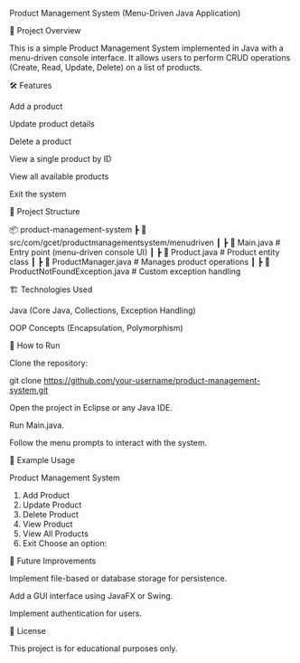 Product Management System (Menu-Driven Java Application)

📌 Project Overview

This is a simple Product Management System implemented in Java with a menu-driven console interface. It allows users to perform CRUD operations (Create, Read, Update, Delete) on a list of products.

🛠 Features

Add a product

Update product details

Delete a product

View a single product by ID

View all available products

Exit the system

📂 Project Structure

📦 product-management-system
 ┣ 📂 src/com/gcet/productmanagementsystem/menudriven
 ┃ ┣ 📜 Main.java                  # Entry point (menu-driven console UI)
 ┃ ┣ 📜 Product.java               # Product entity class
 ┃ ┣ 📜 ProductManager.java        # Manages product operations
 ┃ ┣ 📜 ProductNotFoundException.java  # Custom exception handling

🏗 Technologies Used

Java (Core Java, Collections, Exception Handling)

OOP Concepts (Encapsulation, Polymorphism)

🚀 How to Run

Clone the repository:

git clone https://github.com/your-username/product-management-system.git

Open the project in Eclipse or any Java IDE.

Run Main.java.

Follow the menu prompts to interact with the system.

📌 Example Usage

Product Management System
1. Add Product
2. Update Product
3. Delete Product
4. View Product
5. View All Products
6. Exit
Choose an option:

🎯 Future Improvements

Implement file-based or database storage for persistence.

Add a GUI interface using JavaFX or Swing.

Implement authentication for users.

📜 License

This project is for educational purposes only.
